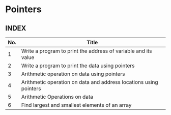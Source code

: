 # Pointers

## INDEX

|No.|Title|
|----|-----------|
|1| Write a program to print the address of variable and its value |
|2| Write a program to print the data using pointers |
|3| Arithmetic operation on data using pointers|
|4| Arithmetic operation on data and address locations using pointers |
|5| Arithmetic Operations on data|
|6|Find largest and smallest elements of an array|

